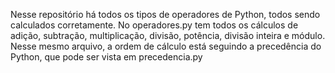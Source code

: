 Nesse repositório há todos os tipos de operadores de Python, todos sendo calculados corretamente. 
  No operadores.py tem todos os cálculos de adição, subtração, multiplicação, divisão, potência, divisão inteira e módulo.
  Nesse mesmo arquivo, a ordem de cálculo está seguindo a precedência do Python, que pode ser vista em precedencia.py
  
  
